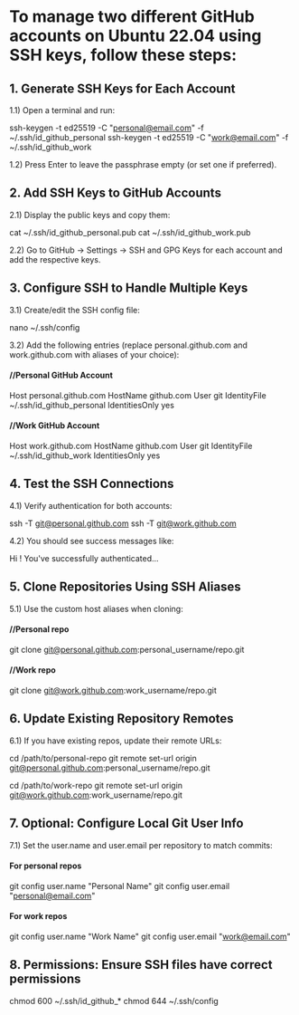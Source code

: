 
# To manage two different GitHub accounts on Ubuntu 22.04 using SSH keys, follow these steps:

## 1. Generate SSH Keys for Each Account

1.1) Open a terminal and run:

ssh-keygen -t ed25519 -C "personal@email.com" -f ~/.ssh/id_github_personal
ssh-keygen -t ed25519 -C "work@email.com" -f ~/.ssh/id_github_work

1.2) Press Enter to leave the passphrase empty (or set one if preferred).


## 2. Add SSH Keys to GitHub Accounts

2.1) Display the public keys and copy them:

cat ~/.ssh/id_github_personal.pub
cat ~/.ssh/id_github_work.pub


2.2) Go to GitHub → Settings → SSH and GPG Keys for each account and add the respective keys.


## 3. Configure SSH to Handle Multiple Keys

3.1) Create/edit the SSH config file:

nano ~/.ssh/config


3.2) Add the following entries (replace personal.github.com and work.github.com with aliases of your choice):

#### //Personal GitHub Account
Host personal.github.com
    HostName github.com
    User git
    IdentityFile ~/.ssh/id_github_personal
    IdentitiesOnly yes

#### //Work GitHub Account
Host work.github.com
    HostName github.com
    User git
    IdentityFile ~/.ssh/id_github_work
    IdentitiesOnly yes


## 4. Test the SSH Connections

4.1) Verify authentication for both accounts:

ssh -T git@personal.github.com
ssh -T git@work.github.com


4.2) You should see success messages like:

Hi <username>! You've successfully authenticated...


## 5. Clone Repositories Using SSH Aliases

5.1) Use the custom host aliases when cloning:

#### //Personal repo
git clone git@personal.github.com:personal_username/repo.git

#### //Work repo
git clone git@work.github.com:work_username/repo.git


## 6. Update Existing Repository Remotes

6.1) If you have existing repos, update their remote URLs:


cd /path/to/personal-repo
git remote set-url origin git@personal.github.com:personal_username/repo.git


cd /path/to/work-repo
git remote set-url origin git@work.github.com:work_username/repo.git


## 7. Optional: Configure Local Git User Info

7.1) Set the user.name and user.email per repository to match commits:

#### For personal repos
git config user.name "Personal Name"
git config user.email "personal@email.com"

#### For work repos
git config user.name "Work Name"
git config user.email "work@email.com"


## 8. Permissions: Ensure SSH files have correct permissions

chmod 600 ~/.ssh/id_github_*
chmod 644 ~/.ssh/config



